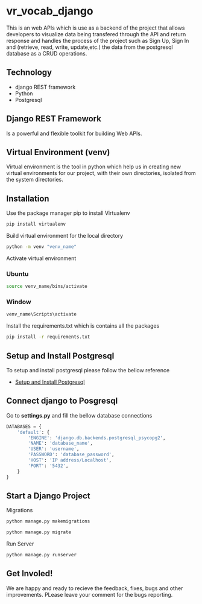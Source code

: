 # vr_vocab_django
This is an web APIs which is use as a backend of the project that allows developers to visualize data being transfered through the API and return response and handles the process of the project such as Sign Up, Sign In and (retrieve, read, write, update,etc.) the data from the postgresql database as a CRUD operations.
## Technology
* django REST framework
* Python
* Postgresql
## Django REST Framework
Is a powerful and flexible toolkit for building Web APIs.
## Virtual Environment (venv)
Virtual environment is the tool in python which help us in creating new virtual environments for our project, with their own directories, isolated from the system directories.
## Installation
Use the package manager pip to install Virtualenv
```bash
pip install virtualenv
```
Build virtual environment for the local directory
```bash
python -m venv "venv_name"
```
Activate virtual environment
### Ubuntu
```bash
source venv_name/bins/activate
```
### Window
```bash
venv_name\Scripts\activate
```
Install the requirements.txt which is contains all the packages
```bash
pip install -r requirements.txt
```
## Setup and Install Postgresql
To setup and install postgresql please follow the bellow reference
* [Setup and Install Postgresql](https://www.postgresqltutorial.com/install-postgresql/)
## Connect django to Posgresql
Go to **settings.py** and fill the bellow database connections
```python
DATABASES = {
    'default': {
        'ENGINE': 'django.db.backends.postgresql_psycopg2',
        'NAME': 'database_name',
        'USER': 'username',
        'PASSWORD': 'database_password',
        'HOST': 'IP address/Localhost',
        'PORT': '5432',
    }
}
```
## Start a Django Project
Migrations
```bash
python manage.py makemigrations
```
```bash
python manage.py migrate
```
Run Server
```bash
python manage.py runserver
```
## Get Involed!
We are happy and ready to recieve the feedback, fixes, bugs and other improvements.
PLease leave your comment for the bugs reporting.

